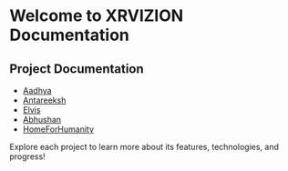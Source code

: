 # Welcome to XRVIZION Documentation

<script>
    const urlParams = new URLSearchParams(window.location.search);
    const token = urlParams.get('key');
    const secretKey = "secret123";

    if (token !== secretKey) {
        document.body.innerHTML = "<h1>Access Denied</h1>";
    }
</script>

## Project Documentation

- [Aadhya](./Aadhya/index.md)
- [Antareeksh](./Antareeksh/index.md)
- [Elvis](./Elvis/index.md)
- [Abhushan](./Abhushan/index.md)
- [HomeForHumanity](./HomeForHumanity/index.md)

Explore each project to learn more about its features, technologies, and progress!
